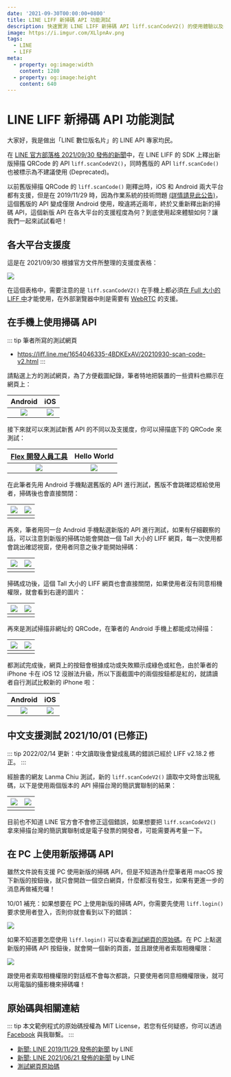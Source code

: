 ```yaml
---
date: '2021-09-30T00:00:00+0800'
title: LINE LIFF 新掃碼 API 功能測試
description: 快速實測 LINE LIFF 新掃碼 API liff.scanCodeV2() 的使用體驗以及裝置的支援度！
image: https://i.imgur.com/XLlpnAv.png
tags:
  - LINE
  - LIFF
meta:
  - property: og:image:width
    content: 1280
  - property: og:image:height
    content: 640
---
```


# LINE LIFF 新掃碼 API 功能測試

大家好，我是做出「LINE 數位版名片」的 LINE API 專家均民。

在 [LINE 官方部落格 2021/09/30 發佈的新聞](https://developers.line.biz/en/news/2021/09/30/release-liff-2-15-0/)中，在 LINE LIFF 的 SDK 上釋出新版掃描 QRCode 的 API `liff.scanCodeV2()`，同時舊版的 API `liff.scanCode()` 也被標示為不建議使用 (Deprecated)。

以前舊版掃描 QRCode 的 `liff.scanCode()` 剛釋出時，iOS 和 Android 兩大平台都有支援，但是在 2019/11/29 時，因為作業系統的技術問題 [(詳情請見此公告)](https://developers.line.biz/en/news/2019/11/29/liff-functions-suspended/)，這個舊版的 API 變成僅限 Android 使用，暌違將近兩年，終於又重新釋出新的掃碼 API，這個新版 API 在各大平台的支援程度為何？到底使用起來體驗如何？讓我們一起來試試看吧！

## 各大平台支援度

這是在 2021/09/30 根據官方文件所整理的支援度表格：

![](https://i.imgur.com/GbhTx0k.png)

在這個表格中，需要注意的是 `liff.scanCodeV2()` 在手機上都必須[在 Full 大小的 LIFF 中](https://developers.line.biz/en/docs/liff/overview/#screen-size)才能使用，在外部瀏覽器中則是需要有 [WebRTC](https://developer.mozilla.org/en-US/docs/Web/API/WebRTC_API) 的支援。

## 在手機上使用掃碼 API

::: tip 筆者所寫的測試網頁
* <https://liff.line.me/1654046335-4BDKExAV/20210930-scan-code-v2.html>
:::

請點選上方的測試網頁，為了方便截圖紀錄，筆者特地把裝置的一些資料也顯示在網頁上：

| Android | iOS |
| :-----: | :-: |
| ![](https://i.imgur.com/VqtTczY.jpg) | ![](https://i.imgur.com/6XuorG2.png) |

接下來就可以來測試新舊 API 的不同以及支援度，你可以掃描底下的 QRCode 來測試：

| [Flex 開發人員工具](https://liff.line.me/1645278921-kWRPP32q/?accountId=736cebrk) | Hello World |
| :-----: | :-: |
| ![](https://i.imgur.com/cP5purz.jpg) | ![](https://i.imgur.com/S964jwx.png) |

在此筆者先用 Android 手機點選舊版的 API 進行測試，舊版不會跳確認框給使用者，掃碼後也會直接關閉：

| ![](https://i.imgur.com/mvsiwRb.png) | ![](https://i.imgur.com/W4Hwl8U.png) |
|:------------------------------------:|:------------------------------------:|
|                                      |                                      |

再來，筆者用同一台 Android 手機點選新版的 API 進行測試，如果有仔細觀察的話，可以注意到新版的掃碼功能會開啟一個 Tall 大小的 LIFF 網頁，每一次使用都會跳出確認視窗，使用者同意之後才能開始掃碼：

| ![](https://i.imgur.com/9JG1LgQ.png) | ![](https://i.imgur.com/CjUfMby.png) |
|:------------------------------------:|:------------------------------------:|
|                                      |                                      |

掃碼成功後，這個 Tall 大小的 LIFF 網頁也會直接關閉，如果使用者沒有同意相機權限，就會看到右邊的圖片：

| ![](https://i.imgur.com/DmbGsYW.png) | ![](https://i.imgur.com/ueVmx9F.png) |
|:------------------------------------:|:------------------------------------:|
|                                      |                                      |

再來是測試掃描非網址的 QRCode，在筆者的 Android 手機上都能成功掃描：

| ![](https://i.imgur.com/ZvPJ2Jy.png) | ![](https://i.imgur.com/9Q7oyj5.png) |
|:------------------------------------:|:------------------------------------:|
|                                      |                                      |

都測試完成後，網頁上的按鈕會根據成功或失敗顯示成綠色或紅色，由於筆者的 iPhone 卡在 iOS 12 沒辦法升級，所以下面截圖中的兩個按鈕都是紅的，就請讀者自行測試比較新的 iPhone 啦：

| Android | iOS |
| :-----: | :-: |
| ![](https://i.imgur.com/BRkCHj2.jpg) | ![](https://i.imgur.com/a2k7Rc8.png) |

## 中文支援測試 2021/10/01 (已修正)

::: tip
2022/02/14 更新：中文讀取後會變成亂碼的錯誤已經於 LIFF v2.18.2 修正。
:::

經臉書的網友 Lanma Chiu 測試，新的 `liff.scanCodeV2()` 讀取中文時會出現亂碼，以下是使用兩個版本的 API 掃描台灣的簡訊實聯制的結果：

| ![](https://i.imgur.com/7cOijYs.jpeg) | ![](https://i.imgur.com/sfcdrpb.jpeg) |
|:------------------------------------:|:------------------------------------:|
|                                      |                                      |

目前也不知道 LINE 官方會不會修正這個錯誤，如果想要把 `liff.scanCodeV2()` 拿來掃描台灣的簡訊實聯制或是電子發票的開發者，可能需要再考量一下。

## 在 PC 上使用新版掃碼 API

雖然文件說有支援 PC 使用新版的掃碼 API，但是不知道為什麼筆者用 macOS 按下新版的按鈕後，就只會開啟一個空白網頁，什麼都沒有發生，如果有更進一步的消息再做補充囉！

10/01 補充：如果想要在 PC 上使用新版的掃碼 API，你需要先使用 `liff.login()` 要求使用者登入，否則你就會看到以下的錯誤：

![](https://i.imgur.com/q8U8N6D.png)

如果不知道要怎麼使用 `liff.login()` 可以查看[測試網頁的原始碼](https://github.com/taichunmin/pug/blob/master/src/liff-full/20210930-scan-code-v2.pug)。在 PC 上點選新版的掃碼 API 按鈕後，就會開一個新的頁面，並且跟使用者索取相機權限：

![](https://i.imgur.com/g7Dizkm.png)

跟使用者索取相機權限的對話框不會每次都跳，只要使用者同意相機權限後，就可以用電腦的攝影機來掃碼囉！

## 原始碼與相關連結

::: tip
本文範例程式的原始碼授權為 MIT License，若您有任何疑惑，你可以透過 [Facebook](https://www.facebook.com/taichunmin) 與我聯繫。
:::

* [新聞: LINE 2019/11/29 發佈的新聞](https://developers.line.biz/en/news/2019/11/29/liff-functions-suspended/) by LINE
* [新聞: LINE 2021/06/21 發佈的新聞](https://developers.line.biz/en/news/2021/09/30/release-liff-2-15-0/) by LINE
* [測試網頁原始碼](https://github.com/taichunmin/pug/blob/master/src/liff-full/20210930-scan-code-v2.pug)
